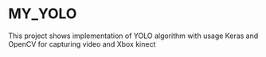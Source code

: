 # MY_YOLO

This project shows implementation of YOLO algorithm with usage Keras and OpenCV for capturing video and Xbox kinect

